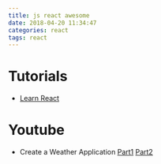 ```yaml
---
title: js react awesome
date: 2018-04-20 11:34:47
categories: react
tags: react
---
```


# Tutorials
- [Learn React](https://www.kirupa.com/react/)

# Youtube
-  Create a Weather Application [Part1](https://www.youtube.com/watch?v=204C9yNeOYI) [Part2](https://i.ytimg.com/an_webp/P0vsGO4svUM/mqdefault_6s.webp?du=3000&sqp=CLDo39YF&rs=AOn4CLAbML85rBwTXN9OPTG3ZQCQRF4_cw)
